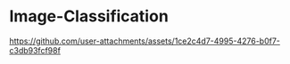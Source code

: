 # Image-Classification
https://github.com/user-attachments/assets/1ce2c4d7-4995-4276-b0f7-c3db93fcf98f
